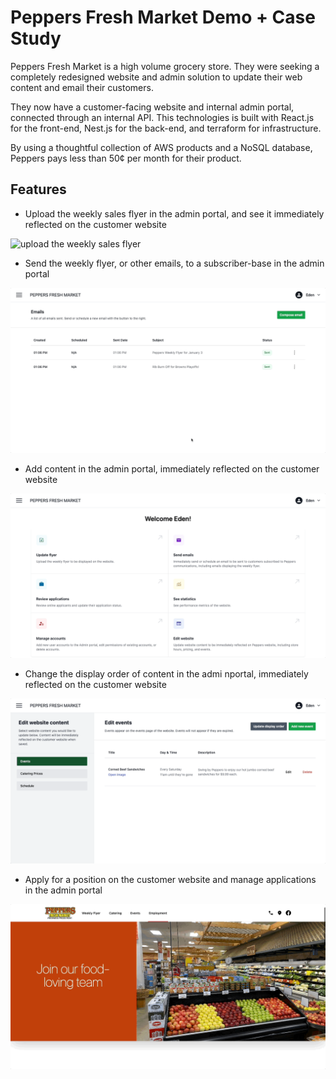 # Peppers Fresh Market Demo + Case Study

Peppers Fresh Market is a high volume grocery store. They were seeking a completely redesigned website and admin solution to update their web content and email their customers.

They now have a customer-facing website and internal admin portal, connected through an internal API. This technologies is built with React.js for the front-end, Nest.js for the back-end, and terraform for infrastructure.

By using a thoughtful collection of AWS products and a NoSQL database, Peppers pays less than 50¢ per month for their product.

## Features

- Upload the weekly sales flyer in the admin portal, and see it immediately reflected on the customer website

<img src="/images/peppers-upload-and-publish-flyer.gif" alt="upload the weekly sales flyer">

- Send the weekly flyer, or other emails, to a subscriber-base in the admin portal

<img src="/images/peppers-send-flyer-email.gif" alt="send the weekly sales flyer to email subscribers">

- Add content in the admin portal, immediately reflected on the customer website

<img src="/images/peppers-upload-catering-item.gif" alt="upload content to website">

- Change the display order of content in the admi nportal, immediately reflected on the customer website

<img src="/images/peppers-update-display-order.gif" alt="change order of website content">

- Apply for a position on the customer website and manage applications in the admin portal

<img src="/images/peppers-apply.gif" alt="apply for a position and manage positions">